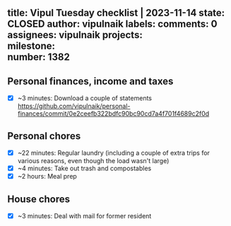 title:	Vipul Tuesday checklist | 2023-11-14
state:	CLOSED
author:	vipulnaik
labels:	
comments:	0
assignees:	vipulnaik
projects:	
milestone:	
number:	1382
--
## Personal finances, income and taxes

- [x] ~3 minutes: Download a couple of statements https://github.com/vipulnaik/personal-finances/commit/0e2ceefb322bdfc90bc90cd7a4f701f4689c2f0d

## Personal chores

- [x] ~22 minutes: Regular laundry (including a couple of extra trips for various reasons, even though the load wasn't large)
- [x] ~4 minutes: Take out trash and compostables
- [x] ~2 hours: Meal prep

## House chores

- [x] ~3 minutes: Deal with mail for former resident
